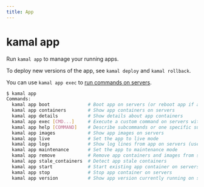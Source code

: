 ```yaml
---
title: App
---
```


# kamal app

Run `kamal app` to manage your running apps.

To deploy new versions of the app, see `kamal deploy` and `kamal rollback`.

You can use `kamal app exec` to [run commands on servers](../running-commands-on-servers).

```bash
$ kamal app
Commands:
  kamal app boot              # Boot app on servers (or reboot app if already running)
  kamal app containers        # Show app containers on servers
  kamal app details           # Show details about app containers
  kamal app exec [CMD...]     # Execute a custom command on servers within the app container (use --help to show options)
  kamal app help [COMMAND]    # Describe subcommands or one specific subcommand
  kamal app images            # Show app images on servers
  kamal app live              # Set the app to live mode
  kamal app logs              # Show log lines from app on servers (use --help to show options)
  kamal app maintenance       # Set the app to maintenance mode
  kamal app remove            # Remove app containers and images from servers
  kamal app stale_containers  # Detect app stale containers
  kamal app start             # Start existing app container on servers
  kamal app stop              # Stop app container on servers
  kamal app version           # Show app version currently running on servers
```
